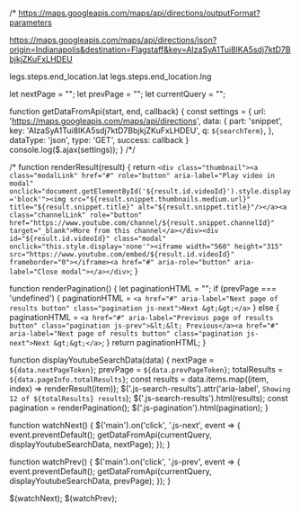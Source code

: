 
/*
https://maps.googleapis.com/maps/api/directions/outputFormat?parameters


https://maps.googleapis.com/maps/api/directions/json?origin=Indianapolis&destination=Flagstaff&key=AIzaSyA1Tui8IKA5sdj7ktD7BbjkjZKuFxLHDEU


legs.steps.end_location.lat
legs.steps.end_location.lng



let nextPage = "";
let prevPage = "";
let currentQuery = "";

function getDataFromApi(start, end, callback) {
	const settings = {
		url: 'https://maps.googleapis.com/maps/api/directions',
		data: {
			part: 'snippet',
			key: 'AIzaSyA1Tui8IKA5sdj7ktD7BbjkjZKuFxLHDEU',
			q: `${searchTerm}`,
		},
		dataType: 'json',
		type: 'GET',
		success: callback
	}
	console.log($.ajax(settings));
}
/*/


/*
function renderResult(result) {
	return `<div class="thumbnail"><a class="modalLink" href="#" role="button" aria-label="Play video in modal" onclick="document.getElementById('${result.id.videoId}').style.display='block'"><img src="${result.snippet.thumbnails.medium.url}" title="${result.snippet.title}" alt="${result.snippet.title}"/></a><a class="channelLink" role="button" href="https://www.youtube.com/channel/${result.snippet.channelId}" target="_blank">More from this channel</a></div><div id="${result.id.videoId}" class="modal" onclick="this.style.display='none'"><iframe width="560" height="315" src="https://www.youtube.com/embed/${result.id.videoId}" frameborder="0"></iframe><a href="#" aria-role="button" aria-label="Close modal"></a></div>`;
}

function renderPagination() {
	let paginationHTML = "";
	if (prevPage === 'undefined') {
		paginationHTML = `<a href="#" aria-label="Next page of results button" class="pagination js-next">Next &gt;&gt;</a>`
	} else {
		paginationHTML = `<a href="#" aria-label="Previous page of results button" class="pagination js-prev">&lt;&lt; Previous</a><a href="#" aria-label="Next page of results button" class="pagination js-next">Next &gt;&gt;</a>`;
	}
	return paginationHTML;
}

function displayYoutubeSearchData(data) {
	nextPage = `${data.nextPageToken}`;
	prevPage = `${data.prevPageToken}`;
	totalResults = `${data.pageInfo.totalResults}`;
	const results = data.items.map((item, index) => renderResult(item));
	$('.js-search-results').attr('aria-label', `Showing 12 of ${totalResults} results`);
	$('.js-search-results').html(results);
	const pagination = renderPagination();
	$('.js-pagination').html(pagination);
}



function watchNext() {
	$('main').on('click', '.js-next', event => {
		event.preventDefault();
		getDataFromApi(currentQuery, displayYoutubeSearchData, nextPage);
	});
}

function watchPrev() {
	$('main').on('click', '.js-prev', event => {
		event.preventDefault();
		getDataFromApi(currentQuery, displayYoutubeSearchData, prevPage);
	});
}


$(watchNext);
$(watchPrev);